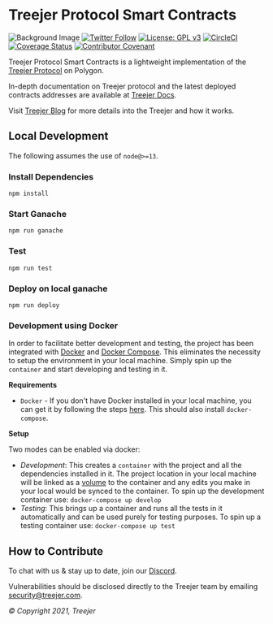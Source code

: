 # Treejer Protocol Smart Contracts

![Background Image](./assets/treejerStory.png)
[![Twitter Follow](https://img.shields.io/twitter/follow/TreejerTalks?label=Follow)](https://twitter.com/TreejerTalks)
[![License: GPL v3](https://img.shields.io/badge/License-GPLv3-blue.svg)](https://www.gnu.org/licenses/gpl-3.0)
[![CircleCI](https://circleci.com/gh/treejer/contract/tree/main.svg?style=shield)](https://app.circleci.com/pipelines/github/treejer/contract?branch=main&filter=all)
[![Coverage Status](https://coveralls.io/repos/github/treejer/contract/badge.svg?branch=main)](https://coveralls.io/github/treejer/contract?branch=main)
[![Contributor Covenant](https://img.shields.io/badge/Contributor%20Covenant-2.1-4baaaa.svg)](https://docs.treejer.com/project-charter#da-contributor-covenant-code-of-conduct)

Treejer Protocol Smart Contracts is a lightweight implementation of the [Treejer Protocol](treejer.com) on Polygon.

In-depth documentation on Treejer protocol and the latest deployed contracts addresses are available at [Treejer Docs](https://docs.treejer.com/smart-contracts).

Visit [Treejer Blog](http://blog.treejer.com) for more details into the Treejer and how it works.

## Local Development

The following assumes the use of `node@>=13`.

### Install Dependencies

`npm install`

### Start Ganache

`npm run ganache`

### Test

`npm run test`

### Deploy on local ganache

`npm run deploy`

### Development using Docker

In order to facilitate better development and testing, the project has been integrated with [Docker](https://www.docker.com/) and [Docker Compose](https://docs.docker.com/compose/). This eliminates the necessity to setup the environment in your local machine. Simply spin up the `container` and start developing and testing in it.

**Requirements**
- `Docker` - If you don't have Docker installed in your local machine, you can get it by following the steps [here](https://docs.docker.com/get-docker/). This should also install `docker-compose`.

**Setup**

Two modes can be enabled via docker:
- _Development_: This creates a `container` with the project and all the dependencies installed in it. The project location in your local machine will be linked as a [volume](https://docs.docker.com/storage/volumes/) to the container and any edits you make in your local would be synced to the container. To spin up the development container use: `docker-compose up develop`
- _Testing_: This brings up a container and runs all the tests in it automatically and can be used purely for testing purposes. To spin up a testing container use: `docker-compose up test`

## How to Contribute

To chat with us & stay up to date, join our [Discord](https://discord.gg/8WuVd2ERC2).

Vulnerabilities should be disclosed directly to the Treejer team by emailing security@treejer.com.

_© Copyright 2021, Treejer_
